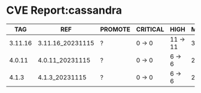 # CVE Report:cassandra
|   TAG   |       REF        | PROMOTE | CRITICAL |   HIGH   |  MEDIUM  |   LOW    | UNKNOWN |
|---------|------------------|---------|----------|----------|----------|----------|---------|
| 3.11.16 | 3.11.16_20231115 | ?       | 0 -> 0   | 11 -> 11 | 37 -> 37 | 29 -> 25 | 0 -> 0  |
| 4.0.11  | 4.0.11_20231115  | ?       | 0 -> 0   | 6 -> 6   | 21 -> 21 | 33 -> 29 | 0 -> 0  |
| 4.1.3   | 4.1.3_20231115   | ?       | 0 -> 0   | 6 -> 6   | 21 -> 21 | 33 -> 29 | 0 -> 0  |
